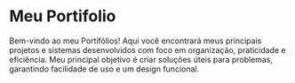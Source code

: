 # Meu Portifolio
 
Bem-vindo ao meu Portifólios! Aqui você encontrará meus principais projetos e sistemas desenvolvidos com foco em organização, praticidade e eficiência. Meu principal objetivo é criar soluções úteis para problemas, garantindo facilidade de uso e um design funcional.